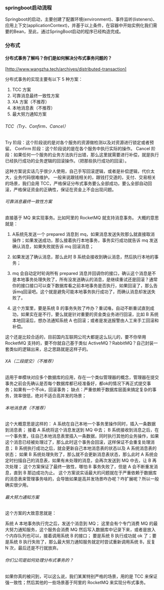 ### springboot启动流程
Springboot的启动，主要创建了配置环境(environment)、事件监听(listeners)、应用上下文(applicationContext)，并基于以上条件，在容器中开始实例化我们需要的Bean，至此，通过SpringBoot启动的程序已经构造完成。



### 分布式
#### 分布式事务了解吗？你们是如何解决分布式事务问题的？
[http://www.wangzha.tech/archives/distributed-transaction]

分布式事务的实现主要有以下 5 种方案：
1. TCC 方案
2. 可靠消息最终一致性方案
3. XA 方案（不推荐）
4. 本地消息表（不推荐）
5. 最大努力通知方案

###### TCC（Try、Confirm、Cancel）
Try 阶段：这个阶段说的是对各个服务的资源做检测以及对资源进行锁定或者预留。
Confirm 阶段：这个阶段说的是在各个服务中执行实际的操作。
Cancel 阶段：如果任何一个服务的业务方法执行出错，那么这里就需要进行补偿，就是执行已经执行成功的业务逻辑的回滚操作。（把那些执行成功的回滚）。

这种方案说实话几乎很少人使用，自己手写回滚逻辑，或者是补偿逻辑，代价太大，业务代码很难维护。
一般来说跟钱相关的，跟钱打交道的，支付、交易相关的场景，我们会用 TCC，严格保证分布式事务要么全部成功，要么全部自动回滚，严格保证资金的正确性，保证在资金上不会出现问题。

###### 可靠消息最终一致性方案

直接基于 MQ 来实现事务。比如阿里的 RocketMQ 就支持消息事务。
大概的意思就是：
1. A系统先发送一个 prepared 消息到 mq，如果消息发送失败那么就直接取消操作；如果发送成功，那么接着执行本地事务，事务实行成功就告诉 mq 发送确认消息，如果失败就告诉 mq 回滚消息；

2. 如果发送了确认消息，那么此时 B 系统会接收到确认消息，然后执行本地的事务；

3. mq 会自动定时轮询所有 prepared 消息并回调你的接口，确认这个消息是不是本地事务处理失败了，所有没发送确认的消息，是继续重试还是回滚？通常你的接口接口可以查下数据库看之前本地事务是否执行，如果回滚了，那么告诉mq回滚吧。这个就是避免可能本地事务执行成功了，而确认消息却发送失败了。

4. 这个方案里，要是系统 B 的事务失败了咋办？重试咯，自动不断重试直到成功，如果实在是不行，要么就是针对重要的资金类业务进行回滚，比如 B 系统本地回滚后，想办法通知系统 A 也回滚；或者是发送报警由人工来手工回滚和补偿。

这个还是比较合适的，目前国内互联网公司大都是这么玩儿的，要不你举用 RocketMQ 支持的，要不你就自己基于类似 ActiveMQ？RabbitMQ？自己封装一套类似的逻辑出来，总之思路就是这样子的。


###### XA（二段提交）（不推荐）
适用于单模块对应多个数据库的应用，存在一个类似管理器的概念，管理器在提交事务之前会先确认是否每个数据库都已经准备好，都ok的情况下再正式提交事务；如果有一个不ok，回滚事务；
缺点：严重依赖于数据库层面来搞定复杂的事务，效率很低，绝对不适合高并发的场景；

###### 本地消息表（不推荐）
这个大概意思是这样的：
A 系统在自己本地一个事务里操作同时，插入一条数据到消息表；
接着 A 系统将这个消息发送到 MQ 中去；
B 系统接收到消息之后，在一个事务里，往自己本地消息表里插入一条数据，同时执行其他的业务操作，如果这个消息已经被处理过了，那么此时这个事务会回滚，这样保证不会重复处理消息；
B 系统执行成功之后，就会更新自己本地消息表的状态以及 A 系统消息表的状态；
如果 B 系统处理失败了，那么就不会更新消息表状态，那么此时 A 系统会定时扫描自己的消息表，如果有未处理的消息，会再次发送到 MQ 中去，让 B 再次处理；
这个方案保证了最终一致性，哪怕 B 事务失败了，但是 A 会不断重发消息，直到 B 那边成功为止。
这个方案说实话最大的问题就在于严重依赖于数据库的消息表来管理事务啥的，会导致如果是高并发场景咋办呢？咋扩展呢？所以一般确实很少用。

###### 最大努力通知方案
这个方案的大致意思就是：

系统 A 本地事务执行完之后，发送个消息到 MQ；
这里会有个专门消费 MQ 的最大努力通知服务，这个服务会消费 MQ 然后写入数据库中记录下来，或者是放入个内存队列也可以，接着调用系统 B 的接口；
要是系统 B 执行成功就 ok 了；要是系统 B 执行失败了，那么最大努力通知服务就定时尝试重新调用系统 B，反复 N 次，最后还是不行就放弃。

###### 你们公司是如何处理分布式事务的？
如果你真的被问到，可以这么说，我们某某特别严格的场景，用的是 TCC 来保证强一致性；然后其他的一些场景基于阿里的 RocketMQ 来实现分布式事务。

